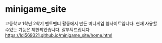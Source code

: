# minigame_site
고등학교 1학년 2학기 멘토멘티 활동에서 만든 미니게임 웹사이트입니다.
현재 사용할수있는 기능은 제한되있습니다. 잘부탁드립니다
https://ldi569321.github.io/minigame_site/home.html
